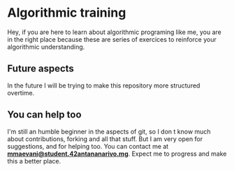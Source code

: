 # Algorithmic training

Hey, if you are here to learn about algorithmic programing like me,
you are in the right place because these are series of exercices to
reinforce your algorithmic understanding.

## Future aspects

In the future I will be trying to make this repository more structured
overtime.

## You can help too

I'm still an humble beginner in the aspects of git, so I don t know much
about contributions, forking and all that stuff. But I am very open for
suggestions, and for helping too. You can contact me at 
**mmaevani@student.42antananarivo.mg**.
Expect me to progress and make this a better place.
